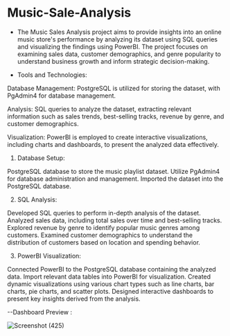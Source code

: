 # Music-Sale-Analysis
- The Music Sales Analysis project aims to provide insights into an online music store's performance by analyzing its dataset using SQL queries and visualizing the findings using PowerBI. The project focuses on examining sales data, customer demographics, and genre popularity to understand business growth and inform strategic decision-making.

- Tools and Technologies:
  
Database Management: PostgreSQL is utilized for storing the dataset, with PgAdmin4 for database management.

Analysis: SQL queries to analyze the dataset, extracting relevant information such as sales trends, best-selling tracks, revenue by genre, and customer demographics.

Visualization: PowerBI is employed to create interactive visualizations, including charts and dashboards, to present the analyzed data effectively.

1. Database Setup:

PostgreSQL database to store the music playlist dataset.
Utilize PgAdmin4 for database administration and management.
Imported the dataset into the PostgreSQL database.

2. SQL Analysis:

Developed SQL queries to perform in-depth analysis of the dataset.
Analyzed sales data, including total sales over time and best-selling tracks.
Explored revenue by genre to identify popular music genres among customers.
Examined customer demographics to understand the distribution of customers based on location and spending behavior.

3. PowerBI Visualization:

Connected PowerBI to the PostgreSQL database containing the analyzed data.
Import relevant data tables into PowerBI for visualization.
Created dynamic visualizations using various chart types such as line charts, bar charts, pie charts, and scatter plots.
Designed interactive dashboards to present key insights derived from the analysis.

--Dashboard Preview :



![Screenshot (425)](https://github.com/akash-2109/Music-Sale-Analysis/assets/88192282/bf7270e5-706e-4dd5-b743-1227758076c3)
